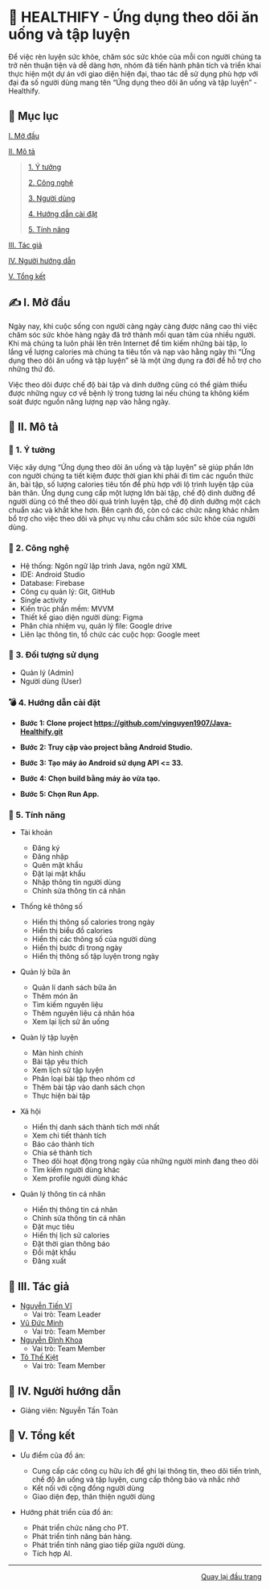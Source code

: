 <div id="Top"></div>

# 💪 HEALTHIFY - Ứng dụng theo dõi ăn uống và tập luyện

Để việc rèn luyện sức khỏe, chăm sóc sức khỏe của mỗi con người chúng ta trở nên thuận tiện và dễ dàng hơn, nhóm đã tiến hành phân tích và triển khai thực hiện một dự án với giao diện hiện đại, thao tác dễ sử dụng phù hợp với đại đa số người dùng mang tên “Ứng dụng theo dõi ăn uống và tập luyện” - Healthify. 

## 📖 Mục lục

 [I. Mở đầu](#Modau)

 [II. Mô tả](#Mota)

> [1. Ý tưởng](#Ytuong)
>
> [2. Công nghệ](#Congnghe)
>
> [3. Người dùng](#Doituongsudung)
>
> [4. Hướng dẫn cài đặt](#Huongdancaidat)
>
> [5. Tính năng](#Tinhnang)

[III. Tác giả](#Tacgia)

[IV. Người hướng dẫn](#Nguoihuongdan)

[V. Tổng kết](#Tongket)


<!-- MỞ ĐẦU -->
<div id="Modau"></div>

## ✍️ I. Mở đầu

Ngày nay, khi cuộc sống con người càng ngày càng được nâng cao thì việc chăm sóc sức khỏe hàng ngày đã trở thành mối quan tâm của nhiều người. Khi mà chúng ta luôn phải lên trên Internet để tìm kiếm những bài tập, lo lắng về lượng calories mà chúng ta tiêu tốn và nạp vào hằng ngày thì “Ứng dụng theo dõi ăn uống và tập luyện” sẽ là một ứng dụng ra đời để hỗ trợ cho những thứ đó. 

Việc theo dõi được chế độ bài tập và dinh dưỡng cũng có thể giảm thiểu được những nguy cơ về bệnh lý trong tương lai nếu chúng ta không kiểm soát được nguồn năng lượng nạp vào hằng ngày. 

<!-- MÔ TẢ -->
<div id="Mota"></div>

## 📝 II. Mô tả

<!-- Ý TƯỞNG -->
<div id="Ytuong"></div>

### 💁 1. Ý tưởng

Việc xây dựng “Ứng dụng theo dõi ăn uống và tập luyện” sẽ giúp phần lớn con người chúng ta tiết kiệm được thời gian khi phải đi tìm các nguồn thức ăn, bài tập, số lượng calories tiêu tốn để phù hợp với lộ trình luyện tập của bản thân. Ứng dụng cung cấp một lượng lớn bài tập, chế độ dinh dưỡng để người dùng có thể theo dõi quá trình luyện tập, chế độ dinh dưỡng một cách chuẩn xác và khắt khe hơn. Bên cạnh đó, còn có các chức năng khác nhằm bổ trợ cho việc theo dõi và phục vụ nhu cầu chăm sóc sức khỏe của người dùng. 

<div id="Congnghe"></div>

### 📜  2. Công nghệ

  * Hệ thống: Ngôn ngữ lập trình Java, ngôn ngữ XML 
  * IDE: Android Studio
  * Database: Firebase
  * Công cụ quản lý: Git, GitHub
  * Single activity
  * Kiến trúc phần mềm: MVVM
  * Thiết kế giao diện người dùng: Figma
  * Phân chia nhiệm vụ, quản lý file: Google drive
  * Liên lạc thông tin, tổ chức các cuộc họp: Google meet

<div id="Doituongsudung"></div>

### 📌 3. Đối tượng sử dụng

  * Quản lý (Admin)
  * Người dùng (User)


<div id="Huongdancaidat"></div>

### 💣 4. Hướng dẫn cài đặt

 * <strong>Bước 1: Clone project https://github.com/vinguyen1907/Java-Healthify.git </strong> 
  


 * <strong>Bước 2: Truy cập vào project bằng Android Studio.
 </strong> 
 
 
 * <strong>Bước 3: Tạo máy ảo Android sử dụng API <= 33.</strong>

 * <strong>Bước 4: Chọn build bằng máy ảo vừa tạo.</strong>
 * <strong>Bước 5: Chọn Run App.</strong> 



<div id="Tinhnang"></div>

### 📃 5. Tính năng

- Tài khoản
  * Đăng ký
  * Đăng nhập
  * Quên mật khẩu
  * Đặt lại mật khẩu
  * Nhập thông tin người dùng
  * Chỉnh sửa thông tin cá nhân

- Thống kê thông số 
  * Hiển thị thông số calories trong ngày 
  * Hiển thị biểu đồ calories 
  * Hiển thị các thông số của người dùng 
  * Hiển thị bước đi trong ngày 
  * Hiển thị thông số tập luyện trong ngày
  
- Quản lý bữa ăn
  * Quản lí danh sách bữa ăn 
  * Thêm món ăn 
  * Tìm kiếm nguyên liệu 
  * Thêm nguyên liệu cá nhân hóa 
  * Xem lại lịch sử ăn uống
    
- Quản lý tập luyện 
  * Màn hình chính
  * Bài tập yêu thích
  * Xem lịch sử tập luyện
  * Phân loại bài tập theo nhóm cơ
  * Thêm bài tập vào danh sách chọn
  * Thực hiện bài tập
    
- Xã hội
  * Hiển thị danh sách thành tích mới nhất
  * Xem chi tiết thành tích
  * Báo cáo thành tích
  * Chia sẻ thành tích
  * Theo dõi hoạt động trong ngày của những người mình đang theo dõi
  * Tìm kiếm người dùng khác
  * Xem profile người dùng khác
    
- Quản lý thông tin cá nhân
  * Hiển thị thông tin cá nhân
  * Chỉnh sửa thông tin cá nhân
  * Đặt mục tiêu
  * Hiển thị lịch sử calories
  * Đặt thời gian thông báo
  * Đổi mật khẩu
  * Đăng xuất

<!-- TÁC GIẢ -->
<div id="Tacgia"></div>

## 👊 III. Tác giả

* [Nguyễn Tiến Vĩ](https://github.com/vinguyen1907)
  * Vai trò: Team Leader
* [Vũ Đức Minh](https://github.com/dvcminh)
  * Vai trò: Team Member
* [Nguyễn Đình Khoa](https://github.com/dkdeptrai)
  * Vai trò: Team Member
* [Tô Thế Kiệt](https://github.com/Kiethongngu)
  * Vai trò: Team Member
<!-- NGƯỜI HƯỚNG DẪN -->
<div id="Nguoihuongdan"></div>

## 🙋 IV. Người hướng dẫn
* Giảng viên: Nguyễn Tấn Toàn



<!-- TỔNG KẾT -->
<div id="Tongket"></div>

## 🚩 V. Tổng kết

* Ưu điểm của đồ án:
  * Cung cấp các công cụ hữu ích để ghi lại thông tin, theo dõi tiến trình, chế độ ăn uống và tập luyện, cung cấp thông báo và nhắc nhở
  * Kết nối với cộng đồng người dùng
  * Giao diện đẹp, thân thiện người dùng 



* Hướng phát triển của đồ án:
  * Phát triển chức năng cho PT. 
  * Phát triển tính năng bán hàng. 
  * Phát triển tính năng giao tiếp giữa người dùng. 
  * Tích hợp AI. 

---

<p align="right"><a href="#Top">Quay lại đầu trang</a></p>
